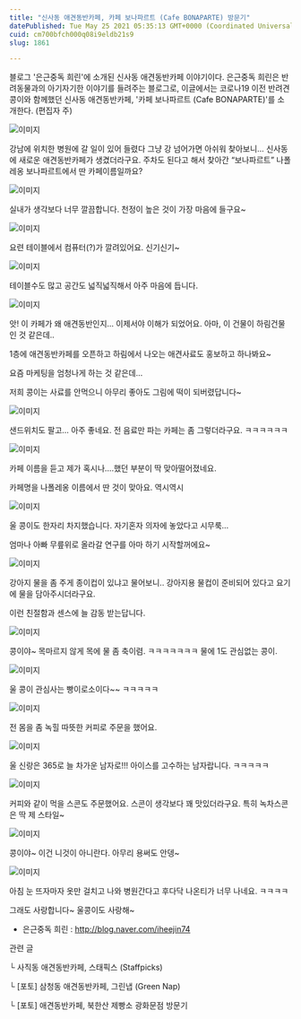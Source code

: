 ```yaml
---
title: "신사동 애견동반카페, 카페 보나파르트 (Cafe BONAPARTE) 방문기"
datePublished: Tue May 25 2021 05:35:13 GMT+0000 (Coordinated Universal Time)
cuid: cm700bfch000q08i9eldb21s9
slug: 1861

---
```



블로그 '은근중독 희린'에 소개된 신사동 애견동반카페 이야기이다. 은근중독 희린은 반려동물과의 아기자기한 이야기를 들려주는 블로그로, 이글에서는 코로나19 이전 반려견 콩이와 함께했던 신사동 애견동반카페, '카페 보나파르트 (Cafe BONAPARTE)'를 소개한다. (편집자 주)

![이미지](https://cdn.hashnode.com/res/hashnode/image/upload/v1739249579745/745ab18c-9720-4471-b79e-16c2a49ae3dc.png)

강남에 위치한 병원에 갈 일이 있어 들렸다 그냥 강 넘어가면 아쉬워 찾아보니… 신사동에 새로운 애견동반카페가 생겼더라구요. 주차도 된다고 해서 찾아간 “보나파르트” 나폴레옹 보나파르트에서 딴 카페이름일까요?

![이미지](https://cdn.hashnode.com/res/hashnode/image/upload/v1739249582287/e383570c-adac-41b3-9077-be9cff75aae5.png)

실내가 생각보다 너무 깔끔합니다. 천정이 높은 것이 가장 마음에 들구요~

![이미지](https://cdn.hashnode.com/res/hashnode/image/upload/v1739249584781/3168f79a-0cb2-444e-b40f-cc848f6a1b48.png)

요련 테이블에서 컴퓨터(?)가 깔려있어요. 신기신기~

![이미지](https://cdn.hashnode.com/res/hashnode/image/upload/v1739249587257/999c7e3d-667a-4f8d-8258-820c6e332ade.png)

테이블수도 많고 공간도 넓직넓직해서 아주 마음에 듭니다.

![이미지](https://cdn.hashnode.com/res/hashnode/image/upload/v1739249590201/2ac8259e-550e-48be-9993-52ed33e45ca1.png)

앗! 이 카페가 왜 애견동반인지… 이제서야 이해가 되었어요. 아마, 이 건물이 하림건물인 것 같은데..

1층에 애견동반카페를 오픈하고 하림에서 나오는 애견사료도 홍보하고 하나봐요~

요즘 마케팅을 엄청나게 하는 것 같은데…

저희 콩이는 사료를 안먹으니 아무리 좋아도 그림에 떡이 되버렸답니다~

![이미지](https://cdn.hashnode.com/res/hashnode/image/upload/v1739249592955/5ee1a7c7-c826-428f-b25b-2fe7d9571f1c.png)

샌드위치도 팔고… 아주 좋네요. 전 음료만 파는 카페는 좀 그렇더라구요. ㅋㅋㅋㅋㅋㅋ

![이미지](https://cdn.hashnode.com/res/hashnode/image/upload/v1739249595498/4cdb8bfc-73b2-43ec-a505-a1c5da6f092c.png)

카페 이름을 듣고 제가 혹시나….했던 부분이 딱 맞아떨어졌네요.

카페명을 나폴레옹 이름에서 딴 것이 맞아요. 역시역시

![이미지](https://cdn.hashnode.com/res/hashnode/image/upload/v1739249598212/414a88d4-ff56-4f57-ab29-b9cabc80af74.png)

울 콩이도 한자리 차지했습니다. 자기혼자 의자에 놓았다고 시무룩…

엄마나 아빠 무릎위로 올라갈 연구를 아마 하기 시작할꺼에요~

![이미지](https://cdn.hashnode.com/res/hashnode/image/upload/v1739249600623/76a5550c-4d93-44eb-8ac4-86a7ea348240.png)

강아지 물을 좀 주게 종이컵이 있냐고 물어보니.. 강아지용 물컵이 준비되어 있다고 요기에 물을 담아주시더라구요.

이런 친절함과 센스에 늘 감동 받는답니다.

![이미지](https://cdn.hashnode.com/res/hashnode/image/upload/v1739249602914/43543c8b-4d0b-4dfa-a5ac-dfe1575e6d98.png)

콩이야~ 목마르지 않게 목에 물 좀 축이렴. ㅋㅋㅋㅋㅋㅋㅋ 물에 1도 관심없는 콩이.

![이미지](https://cdn.hashnode.com/res/hashnode/image/upload/v1739249605726/21618acc-5afc-4f58-95ce-d0b00cda9ea6.png)

울 콩이 관심사는 빵이로소이다~~ ㅋㅋㅋㅋㅋ

![이미지](https://cdn.hashnode.com/res/hashnode/image/upload/v1739249607901/1bbfe4cb-13b5-401a-83c4-456bf8c719fe.png)

전 몸을 좀 녹힐 따뜻한 커피로 주문을 했어요.

![이미지](https://cdn.hashnode.com/res/hashnode/image/upload/v1739249610454/54e05ca8-b176-4853-9f81-e5c072c3ede4.png)

울 신랑은 365로 늘 차가운 남자로!!! 아이스를 고수하는 남자랍니다. ㅋㅋㅋㅋㅋ

![이미지](https://cdn.hashnode.com/res/hashnode/image/upload/v1739249612889/af42a06c-8808-4017-9061-4a6deb2a6298.png)

커피와 같이 먹을 스콘도 주문했어요. 스콘이 생각보다 꽤 맛있더라구요. 특히 녹차스콘은 딱 제 스타일~

![이미지](https://cdn.hashnode.com/res/hashnode/image/upload/v1739249615265/a72d71ba-7182-4bbc-9767-dd5aaf366e79.png)

콩이야~ 이건 니것이 아니란다. 아무리 용써도 안뎅~

![이미지](https://cdn.hashnode.com/res/hashnode/image/upload/v1739249617787/fe2c61c6-f9f9-4f93-96aa-6cab110022e7.png)

아침 눈 뜨자마자 옷만 걸치고 나와 병원간다고 후다닥 나온티가 너무 나네요. ㅋㅋㅋㅋ

그래도 사랑합니다~ 울콩이도 사랑해~

- 은근중독 희린 : http://blog.naver.com/iheejin74

관련 글

└ 사직동 애견동반카페, 스태픽스 (Staffpicks)

└ [포토] 삼청동 애견동반카페, 그린냅 (Green Nap)

└ [포토] 애견동반카페, 북한산 제빵소 광화문점 방문기